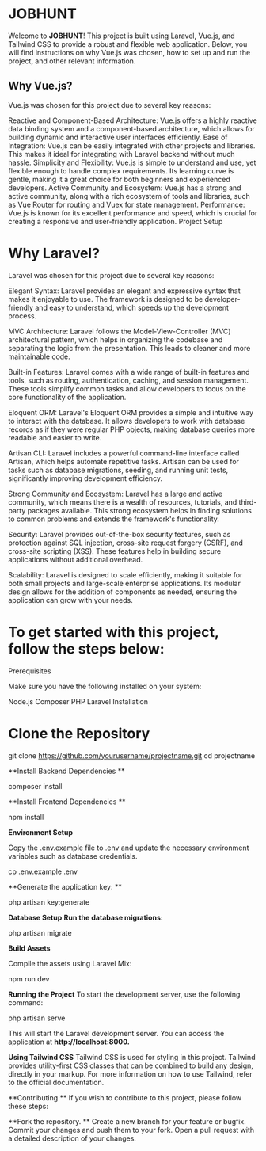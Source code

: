 <h1>JOBHUNT</h1>

Welcome to **JOBHUNT**! This project is built using Laravel, Vue.js, and Tailwind CSS to provide a robust and flexible web application. Below, you will find instructions on why Vue.js was chosen, how to set up and run the project, and other relevant information.

<h2>Why Vue.js?</h2>
Vue.js was chosen for this project due to several key reasons:

Reactive and Component-Based Architecture: Vue.js offers a highly reactive data binding system and a component-based architecture, which allows for building dynamic and interactive user interfaces efficiently.
Ease of Integration: Vue.js can be easily integrated with other projects and libraries. This makes it ideal for integrating with Laravel backend without much hassle.
Simplicity and Flexibility: Vue.js is simple to understand and use, yet flexible enough to handle complex requirements. Its learning curve is gentle, making it a great choice for both beginners and experienced developers.
Active Community and Ecosystem: Vue.js has a strong and active community, along with a rich ecosystem of tools and libraries, such as Vue Router for routing and Vuex for state management.
Performance: Vue.js is known for its excellent performance and speed, which is crucial for creating a responsive and user-friendly application.
Project Setup

<h1>Why Laravel?</h1>
Laravel was chosen for this project due to several key reasons:

Elegant Syntax: Laravel provides an elegant and expressive syntax that makes it enjoyable to use. The framework is designed to be developer-friendly and easy to understand, which speeds up the development process.

MVC Architecture: Laravel follows the Model-View-Controller (MVC) architectural pattern, which helps in organizing the codebase and separating the logic from the presentation. This leads to cleaner and more maintainable code.

Built-in Features: Laravel comes with a wide range of built-in features and tools, such as routing, authentication, caching, and session management. These tools simplify common tasks and allow developers to focus on the core functionality of the application.

Eloquent ORM: Laravel's Eloquent ORM provides a simple and intuitive way to interact with the database. It allows developers to work with database records as if they were regular PHP objects, making database queries more readable and easier to write.

Artisan CLI: Laravel includes a powerful command-line interface called Artisan, which helps automate repetitive tasks. Artisan can be used for tasks such as database migrations, seeding, and running unit tests, significantly improving development efficiency.

Strong Community and Ecosystem: Laravel has a large and active community, which means there is a wealth of resources, tutorials, and third-party packages available. This strong ecosystem helps in finding solutions to common problems and extends the framework's functionality.

Security: Laravel provides out-of-the-box security features, such as protection against SQL injection, cross-site request forgery (CSRF), and cross-site scripting (XSS). These features help in building secure applications without additional overhead.

Scalability: Laravel is designed to scale efficiently, making it suitable for both small projects and large-scale enterprise applications. Its modular design allows for the addition of components as needed, ensuring the application can grow with your needs.


<h1>To get started with this project, follow the steps below:</h1>

Prerequisites
<p class="strong">Make sure you have the following installed on your system:</p>

Node.js
Composer
PHP
Laravel
Installation


<h1>Clone the Repository</h1>

git clone https://github.com/yourusername/projectname.git
cd projectname

**Install Backend Dependencies
**

composer install


**Install Frontend Dependencies
**

npm install

**Environment Setup**

Copy the .env.example file to .env and update the necessary environment variables such as database credentials.


cp .env.example .env

**Generate the application key:
**

php artisan key:generate

**Database Setup**
**Run the database migrations:**

php artisan migrate

**Build Assets**

Compile the assets using Laravel Mix:


npm run dev

**Running the Project**
To start the development server, use the following command:

php artisan serve

This will start the Laravel development server. You can access the application at **http://localhost:8000.**


**Using Tailwind CSS**
Tailwind CSS is used for styling in this project. Tailwind provides utility-first CSS classes that can be combined to build any design, directly in your markup. For more information on how to use Tailwind, refer to the official documentation.

**Contributing
**
If you wish to contribute to this project, please follow these steps:

**Fork the repository.
**
Create a new branch for your feature or bugfix.
Commit your changes and push them to your fork.
Open a pull request with a detailed description of your changes.
